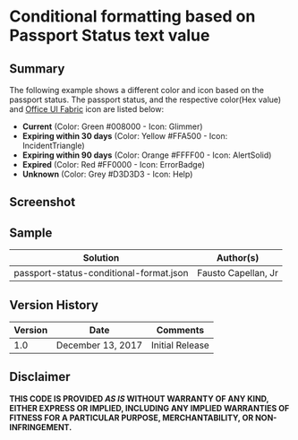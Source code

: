 # Conditional formatting based on Passport Status text value
## Summary
The following example shows a different color and icon based on the passport status. The passport status, and the respective color(Hex value) and [Office UI Fabric](https://developer.microsoft.com/en-us/fabric#/styles/icons) icon are listed below:

* **Current** (Color: Green #008000 - Icon: Glimmer)
* **Expiring within 30 days** (Color: Yellow #FFA500 - Icon: IncidentTriangle)
* **Expiring within 90 days** (Color: Orange #FFFF00 - Icon: AlertSolid)
* **Expired** (Color: Red #FF0000 - Icon: ErrorBadge)
* **Unknown** (Color: Grey #D3D3D3 - Icon: Help)

## Screenshot


## Sample
Solution|Author(s)
--------|--------
passport-status-conditional-format.json | Fausto Capellan, Jr

## Version History
Version|Date|Comments
-------|----|--------
1.0| December 13, 2017 | Initial Release

## Disclaimer
**THIS CODE IS PROVIDED *AS IS* WITHOUT WARRANTY OF ANY KIND, EITHER EXPRESS OR IMPLIED, INCLUDING ANY IMPLIED WARRANTIES OF FITNESS FOR A PARTICULAR PURPOSE, MERCHANTABILITY, OR NON-INFRINGEMENT.**
